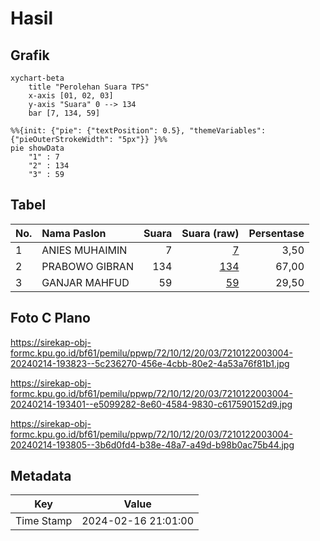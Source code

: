 # Hasil

## Grafik

```mermaid
xychart-beta
    title "Perolehan Suara TPS"
    x-axis [01, 02, 03]
    y-axis "Suara" 0 --> 134
    bar [7, 134, 59]
```

```mermaid
%%{init: {"pie": {"textPosition": 0.5}, "themeVariables": {"pieOuterStrokeWidth": "5px"}} }%%
pie showData
    "1" : 7
    "2" : 134
    "3" : 59
```

## Tabel

| No. | Nama Paslon    | Suara | Suara (raw) | Persentase |
|:--- |:-------------- | -----:| -----------:| ----------:|
| 1   | ANIES MUHAIMIN | 7     | [7][p-1]    | 3,50       |
| 2   | PRABOWO GIBRAN | 134   | [134][p-2]  | 67,00      |
| 3   | GANJAR MAHFUD  | 59    | [59][p-3]   | 29,50      |


[p-1]: https://github.com/gigit-pemilu/pemilu-2024-72-sulawesi-tengah/blob/main/pilpres/hitung-suara/sub/72-sulawesi-tengah/sub/10-sigi/sub/12-dolo/sub/2003-watubula/sub/004-tps/sub/paslon-1.txt
[p-2]: https://github.com/gigit-pemilu/pemilu-2024-72-sulawesi-tengah/blob/main/pilpres/hitung-suara/sub/72-sulawesi-tengah/sub/10-sigi/sub/12-dolo/sub/2003-watubula/sub/004-tps/sub/paslon-2.txt
[p-3]: https://github.com/gigit-pemilu/pemilu-2024-72-sulawesi-tengah/blob/main/pilpres/hitung-suara/sub/72-sulawesi-tengah/sub/10-sigi/sub/12-dolo/sub/2003-watubula/sub/004-tps/sub/paslon-3.txt

## Foto C Plano

https://sirekap-obj-formc.kpu.go.id/bf61/pemilu/ppwp/72/10/12/20/03/7210122003004-20240214-193823--5c236270-456e-4cbb-80e2-4a53a76f81b1.jpg

https://sirekap-obj-formc.kpu.go.id/bf61/pemilu/ppwp/72/10/12/20/03/7210122003004-20240214-193401--e5099282-8e60-4584-9830-c617590152d9.jpg

https://sirekap-obj-formc.kpu.go.id/bf61/pemilu/ppwp/72/10/12/20/03/7210122003004-20240214-193805--3b6d0fd4-b38e-48a7-a49d-b98b0ac75b44.jpg


## Metadata

| Key        | Value               |
| ---------- | ------------------- |
| Time Stamp | 2024-02-16 21:01:00 |



